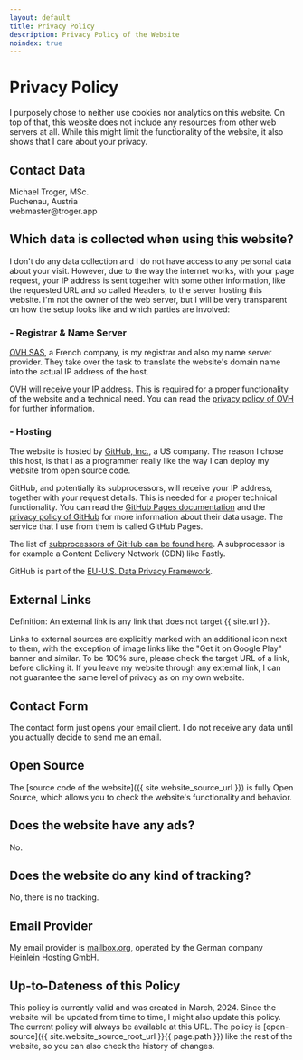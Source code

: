 ```yaml
---
layout: default
title: Privacy Policy
description: Privacy Policy of the Website
noindex: true
---
```

# Privacy Policy

I purposely chose to neither use cookies nor analytics on this website.
On top of that, this website does not include any resources from other web servers at all. 
While this might limit the functionality of the website, it also shows that I care about your privacy.

## Contact Data
Michael Troger, MSc.  
Puchenau, Austria  
&#119;&#101;&#98;&#109;&#97;&#115;&#116;&#101;&#114;&#64;&#116;&#114;&#111;&#103;&#101;&#114;&#46;&#97;&#112;&#112;
  
## Which data is collected when using this website?
I don't do any data collection and I do not have access to any personal data about your visit. 
However, due to the way the internet works, with your page request, your IP address is sent together with some other information, like the requested URL and so called Headers, to the server hosting this website.
I'm not the owner of the web server, but I will be very transparent on how the setup looks like and which parties are involved:

### - Registrar & Name Server
[OVH SAS](https://www.ovhcloud.com), a French company,
is my registrar and also my name server provider. They take over the task to translate the website's domain name into the actual IP address of the host.

OVH will receive your IP address. This is required for a proper functionality of the website and a technical need.
You can read the [privacy policy of OVH](https://www.ovhcloud.com/en-ie/terms-and-conditions/privacy-policy/) for further information.

### - Hosting
The website is hosted by [GitHub, Inc.](https://github.com), a US company.
The reason I chose this host, is that I as a programmer really like the way I can deploy my website from open source code.

GitHub, and potentially its subprocessors, will receive your IP address, together with your request details. This is needed for a proper technical functionality.
You can read the [GitHub Pages documentation](https://docs.github.com/en/pages/getting-started-with-github-pages/about-github-pages#data-collection)
and the [privacy policy of GitHub](https://docs.github.com/en/site-policy/privacy-policies/github-general-privacy-statement)
for more information about their data usage. 
The service that I use from them is called GitHub Pages.

The list of [subprocessors of GitHub can be found here](https://docs.github.com/en/site-policy/privacy-policies/github-subprocessors). A subprocessor is for example a Content Delivery Network (CDN) like Fastly.

GitHub is part of the [EU-U.S. Data Privacy Framework](https://www.dataprivacyframework.gov).

## External Links
Definition: An external link is any link that does not target {{ site.url }}.

Links to external sources are explicitly marked with an additional icon next to them,
with the exception of image links like the "Get it on Google Play" banner and similar.
To be 100% sure, please check the target URL of a link, before clicking it.
If you leave my website through any external link, I can not guarantee the same level of privacy as on my own website.

## Contact Form
The contact form just opens your email client. I do not receive any data until you actually decide to send me an email.

## Open Source
The [source code of the website]({{ site.website_source_url }}) is fully Open Source, which allows you to check the website's functionality and behavior.

## Does the website have any ads?
No.

## Does the website do any kind of tracking?
No, there is no tracking.

## Email Provider
My email provider is [mailbox.org](https://mailbox.org), operated by the German company Heinlein Hosting GmbH.

## Up-to-Dateness of this Policy
This policy is currently valid and was created in March, 2024. Since the website will be updated from time to time, I might also update this policy.
The current policy will always be available at this URL. The policy is [open-source]({{ site.website_source_root_url }}{{ page.path }}) like the rest of the website, so you can also check the history of changes.
